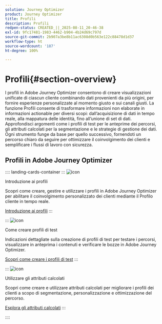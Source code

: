 ```yaml
---
solution: Journey Optimizer
product: Journey Optimizer
title: Profili
description: Profili
redpen-status: CREATED_||_2025-08-11_20-46-38
exl-id: 9fc17481-1983-4462-b904-4b24d69c797d
source-git-commit: 2b907a3be8b11ac6308d0b563e122c88478d1d37
workflow-type: ht
source-wordcount: '187'
ht-degree: 100%

---
```


# Profili{#section-overview}

I profili in Adobe Journey Optimizer consentono di creare visualizzazioni unificate di ciascun cliente combinando dati provenienti da più origini, per fornire esperienze personalizzate al momento giusto e sui canali giusti.  La funzione Profili consente di trasformare informazioni non elaborate in informazioni actionable per diversi scopi: dall’acquisizione di dati in tempo reale, alla mappatura delle identità, fino all’unione di set di dati. Approfondisci argomenti come i profili di test per le anteprime dei percorsi, gli attributi calcolati per la segmentazione e le strategie di gestione dei dati. Ogni strumento funge da base per quello successivo, fornendoti un percorso chiaro da seguire per ottimizzare il coinvolgimento dei clienti e semplificare i flussi di lavoro con sicurezza.

## Profili in Adobe Journey Optimizer

:::: landing-cards-container
:::
![icon](https://cdn.experienceleague.adobe.com/icons/circle-play.svg?lang=it)

Introduzione ai profili

Scopri come creare, gestire e utilizzare i profili in Adobe Journey Optimizer per abilitare il coinvolgimento personalizzato dei clienti mediante il Profilo cliente in tempo reale.

[Introduzione ai profili](../using/audience/get-started-profiles.md)
:::

:::
![icon](https://cdn.experienceleague.adobe.com/icons/list-check.svg)

Come creare profili di test

Indicazioni dettagliate sulla creazione di profili di test per testare i percorsi, visualizzare in anteprima i contenuti e verificare le bozze in Adobe Journey Optimizer.

[Scopri come creare i profili di test](../using/audience/creating-test-profiles.md)
:::

:::
![icon](https://cdn.experienceleague.adobe.com/icons/bullseye.svg)

Utilizzare gli attributi calcolati

Scopri come creare e utilizzare attributi calcolati per migliorare i profili dei clienti a scopo di segmentazione, personalizzazione e ottimizzazione del percorso.

[Esplora gli attributi calcolati](../using/audience/computed-attributes.md)
:::

::::
